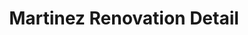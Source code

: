 ---
title: "Martinez Renovation Detail"
url: /perryton/martinez-renovation-detail/
shop: Autowerkstatt
---